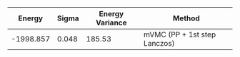|       Energy          |  Sigma          | Energy Variance  |  Method                                                |
| ----------------------| ----------------| -----------------|--------------------------------------------------------|
|    -1998.857          |  0.048          | 185.53           | mVMC (PP + 1st step Lanczos)                           |
